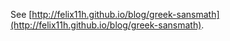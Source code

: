 See [http://felix11h.github.io/blog/greek-sansmath](http://felix11h.github.io/blog/greek-sansmath).
